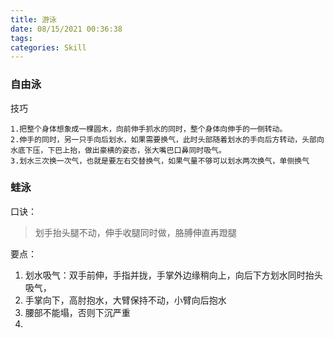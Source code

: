 ```yaml
---
title: 游泳
date: 08/15/2021 00:36:38
tags: 
categories: Skill
---
```



### 自由泳

技巧

```
1.把整个身体想象成一棵圆木，向前伸手抓水的同时，整个身体向伸手的一侧转动。
2.伸手的同时，另一只手向后划水，如果需要换气，此时头部随着划水的手向后方转动，头部向水底下压，下巴上抬，做出豪横的姿态，张大嘴巴口鼻同时吸气。
3.划水三次换一次气，也就是要左右交替换气，如果气量不够可以划水两次换气，单侧换气
```



### 蛙泳

口诀：

>  划手抬头腿不动，伸手收腿同时做，胳膊伸直再蹬腿

要点：

1. 划水吸气：双手前伸，手指并拢，手掌外边缘稍向上，向后下方划水同时抬头吸气，
2. 手掌向下，高肘抱水，大臂保持不动，小臂向后抱水
3. 腰部不能塌，否则下沉严重
4. 


